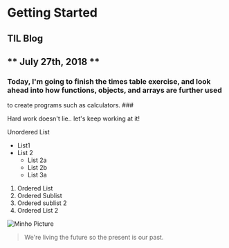 # Getting Started #
## TIL Blog ##

## ** July 27th, 2018 ** ##

### Today, I'm going to finish the times table exercise, and look ahead into how functions, objects, and arrays are further used
to create programs such as calculators. ###

Hard work doesn't lie.. let's keep working at it!

Unordered List
* List1
* List 2
  * List 2a
  * List 2b
  * List 3a
 1. Ordered List
   1. Ordered Sublist
   2. Ordered sublist 2
 2. Ordered List 2
 
 ![Minho Picture](https://i2.wp.com/beebom.com/wp-content/uploads/2016/01/Reverse-Image-Search-Engines-Apps-And-Its-Uses-2016.jpg)
 
 > We're living the future so
> the present is our past.

